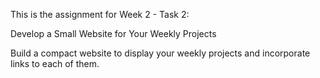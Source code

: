 This is the assignment for Week 2 - Task 2:

Develop a Small Website for Your Weekly Projects

Build a compact website to display your weekly projects and incorporate links to each of them.
